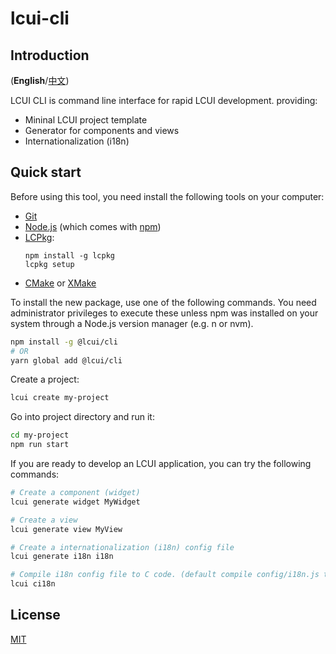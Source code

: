 # lcui-cli

## Introduction

(**English**/[中文](README.zh-cn.md))

LCUI CLI is command line interface for rapid LCUI development. providing:

- Mininal LCUI project template
- Generator for components and views
- Internationalization (i18n)

## Quick start

Before using this tool, you need install the following tools on your computer:

- [Git](https://git-scm.com)
- [Node.js](https://nodejs.org/en/download/) (which comes with [npm](http://npmjs.com))
- [LCPkg](https://github.com/lc-soft/lcpkg):
    ```shell
    npm install -g lcpkg
    lcpkg setup
    ```
- [CMake](https://cmake.org/) or [XMake](https://xmake.io/)

To install the new package, use one of the following commands. You need administrator privileges to execute these unless npm was installed on your system through a Node.js version manager (e.g. n or nvm).

``` bash
npm install -g @lcui/cli
# OR
yarn global add @lcui/cli
```

Create a project:

``` bash
lcui create my-project
```

Go into project directory and run it:

``` bash
cd my-project
npm run start
```

If you are ready to develop an LCUI application, you can try the following commands:

``` bash
# Create a component (widget)
lcui generate widget MyWidget

# Create a view
lcui generate view MyView

# Create a internationalization (i18n) config file
lcui generate i18n i18n

# Compile i18n config file to C code. (default compile config/i18n.js to src/lib/i18n.c and src/lib/i18n.h)
lcui ci18n
```

## License

[MIT](LICENSE)
